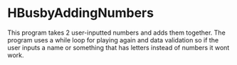 # HBusbyAddingNumbers





This program takes 2 user-inputted numbers and adds them together.
The program uses a while loop for playing again and data validation so if the user inputs a name or something that has letters instead of numbers it wont work. 
